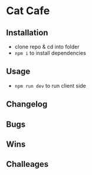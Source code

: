 # Cat Cafe

## Installation 
- clone repo & cd into folder
- ```npm i``` to install dependencies

## Usage
- ```npm run dev``` to run client side

## Changelog 

## Bugs

## Wins

## Challeages
